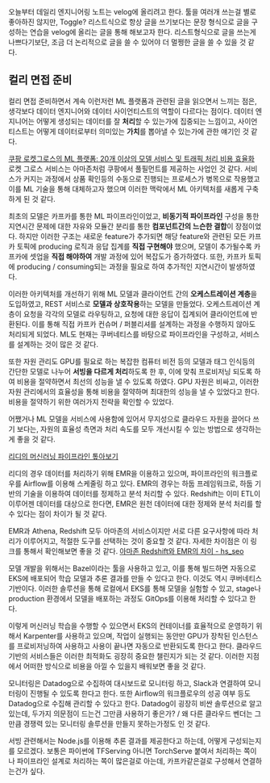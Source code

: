 오늘부터 데일리 엔지니어링 노트는 velog에 올리려고 한다. 툴을 여러개 쓰는걸 별로 좋아하진 않지만, Toggle? 리스트식으로 항상 글을 쓰기보다는 문장 형식으로 글을 구성하는 연습을 velog에 올리는 글을 통해 해보고자 한다. 리스트형식으로 글을 쓰는게 나쁘다기보단, 조금 더 논리적으로 글을 쓸 수 있어야 더 멀쩡한 글을 쓸 수 있을 것 같다.

## 컬리 면접 준비
컬리 면접 준비하면서 계속 이런저런 ML 플랫폼과 관련된 글을 읽으면서 느끼는 점은, 생각보다 데이터 엔지니어와 데이터 사이언티스트의 역할이 다르다는 점이다. 데이터 엔지니어는 어떻게 생성되는 데이터를 잘 **처리**할 수 있는가에 집중되는 느낌이고, 사이언티스트는 어떻게 데이터로부터 의미있는 **가치**를 뽑아낼 수 있는가에 관한 얘기인 것 같다.

[쿠팡 로켓그로스의 ML 플랫폼: 20개 이상의 모델 서비스 및 트래픽 처리 비용 효율화](https://medium.com/coupang-engineering/%EC%BF%A0%ED%8C%A1-%EB%A1%9C%EC%BC%93%EA%B7%B8%EB%A1%9C%EC%8A%A4%EC%9D%98-ml-%ED%94%8C%EB%9E%AB%ED%8F%BC-20%EA%B0%9C-%EC%9D%B4%EC%83%81%EC%9D%98-%EB%AA%A8%EB%8D%B8-%EC%84%9C%EB%B9%84%EC%8A%A4-%EB%B0%8F-%ED%8A%B8%EB%9E%98%ED%94%BD-%EC%B2%98%EB%A6%AC-%EB%B9%84%EC%9A%A9-%ED%9A%A8%EC%9C%A8%ED%99%94-f8f362ea71fc)
로켓 그로스 서비스는 아마존처럼 쿠팡에서 풀필먼트를 제공하는 사업인 것 같다. 서비스가 커지는 과정에서 상품 확인등의 수동으로 진행되는 프로세스가 병목으로 작용했고 이를 ML 기술을 통해 대체하고자 했으며 이러한 맥락에서 ML 아키텍처를 새롭게 구축하게 된 것 같다.

최초의 모델은 카프카를 통한 ML 파이프라인이었고, **비동기적 파이프라인** 구성을 통한 지연시간 문제에 대한 자유와 모듈간 분리를 통한 **컴포넌트간의 느슨한 결합**이 장점이었다. 하지만 이러한 구조는 새로운 feature가 추가되면 해당 feature와 관련된 모든 카프카 토픽에 producing 로직과 응답 집계를 **직접 구현해야** 했으며, 모델이 추가될수록 카프카에 셋업을 **직접 해야하여** 개발 과정에 있어 복잡도가 증가하였다. 또한, 카프카 토픽에 producing / consuming되는 과정을 필요로 하여 추가적인 지연시간이 발생하였다.

이러한 아키텍처를 개선하기 위해 ML 모델과 클라이언트 간의 **오케스트레이션 계층**을 도입하였고, REST 서비스로 **모델과 상호작용**하는 모델을 만들었다. 오케스트레이션 계층이 요청을 각각의 모델로 라우팅하고, 요청에 대한 응답이 집계되어 클라이언트에 반환된다. 이를 통해 직접 카프카 컨슈머 / 퍼블리셔를 설계하는 과정을 수행하지 않아도 처리되게 되었다. ML도 현재는 쿠버네티스를 바탕으로 파이프라인을 구성하고, 서비스를 설계하는 것이 많은 것 같다.

또한 자원 관리도 GPU를 필요로 하는 복잡한 컴퓨터 비전 등의 모델과 태그 인식등의 간단한 모델로 나누어 **서빙을 다르게 처리**하도록 한 후, 이에 맞춰 프로비저닝 되도록 하여 비용을 절약하면서 최선의 성능을 낼 수 있도록 하였다. GPU 자원은 비싸고, 이러한 자원 관리에서의 효율성을 통해 비용을 절약하며 최대한의 성능을 낼 수 있었다고 한다. 비용을 절약하기 위한 여러가지 전략을 확인할 수 있었다.

어쨌거나 ML 모델을 서비스에 사용함에 있어서 무지성으로 클라우드 자원을 끌어다 쓰기 보다는, 자원의 효율성 측면과 처리 속도를 모두 개선시킬 수 있는 방법으로 생각하는게 좋을 것 같다.


[리디의 머신러닝 파이프라인 톺아보기](https://ridicorp.com/story/machine-learning-pipeline/)

리디의 경우 데이터를 처리하기 위해 EMR을 이용하고 있으며, 파이프라인의 워크플로우를 Airflow를 이용해 스케줄링 하고 있다. EMR의 경우는 하둡 프레임워크로, 하둡 기반의 기술을 이용하여 데이터를 정제하고 분석 처리할 수 있다. Redshift는 이미 ETL이 이루어젠 데이터를 대상으로 한다면, EMR은 원천 데이터에 대한 정제와 분석 처리를 할 수 있다는 점이 차이가 될 것 같다.

EMR과 Athena, Redshift 모두 아마존의 서비스이지만 서로 다른 요구사항에 따라 처리가 이루어지고, 적절한 도구를 선택하는 것이 중요할 것 같다. 자세한 차이점은 이 링크를 통해서 확인해보면 좋을 것 같다.
[아마존 Redshift와 EMR의 차이 - hs_seo](https://118k.tistory.com/638)

모델 개발을 위해서는 Bazel이라는 툴을 사용하고 있고, 이를 통해 빌드하면 자동으로 EKS에 배포되어 학습 모델과 추론 결과를 만들 수 있다고 한다. 이것도 역시 쿠버네티스 기반이다. 이러한 솔루션을 통해 로컬에서 EKS를 통해 모델을 실험할 수 있고, stage나 production 환경에서 모델을 배포하는 과정도 GitOps를 이용해 처리할 수 있다고 한다.

이렇게 머신러닝 학습을 수행할 수 있으면서 EKS의 컨테이너를 효율적으로 운영하기 위해서 Karpenter를 사용하고 있으며, 작업이 실행되는 동안만 GPU가 장착된 인스턴스를 프로비저닝하여 사용하고 사용이 끝나면 자동으로 반환되도록 한다고 한다. 클라우드 기반의 서비스들은 이러한 최적화도 굉장히 중요한 챌린지가 되는 것 같다. 이러한 지점에서 어떠한 방식으로 비용을 아낄 수 있을지 배워보면 좋을 것 같다.

모니터링은 Datadog으로 수집하여 대시보드로 모니터링 하고, Slack과 연결하여 모니터링이 진행될 수 있도록 한다고 한다. 또한 Airflow의 워크플로우의 성공 여부 등도 Datadog으로 수집해 관리할 수 있다고 한다. Datadog이 굉장히 비싼 솔루션으로 알고 있는데, 두가지 의문점이 드는건 그만큼 사용하기 좋은가? / 왜 다른 클라우드 벤더는 그만큼 경쟁력 있는 모니터링 솔루션을 만들지 못하는가정도 인 것 같다.

서빙 관련해서는 Node.js를 이용해 추론 결과를 제공한다고 하는데, 어떻게 구성되는지를 모르겠다. 보통은 파이썬에 TFServing 아니면 TorchServe 붙여서 처리하는 쪽이나 파이프라인 설계로 처리하는 쪽이 많은걸로 아는데, 카프카같은걸로 구성해서 연결하는건가 싶다.



